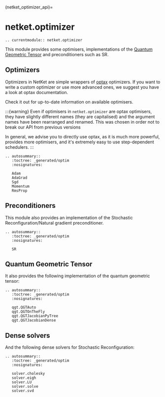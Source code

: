 
(netket_optimizer_api)=
# netket.optimizer

```{eval-rst}
.. currentmodule:: netket.optimizer
```

This module provides some optimisers,
implementations of the [Quantum Geometric Tensor](QGT_and_SR) and preconditioners such
as SR.

## Optimizers

Optimizers in NetKet are simple wrappers of [optax](https://github.com/deepmind/optax)
optimizers. If you want to write a custom optimizer or use more advanced ones, we suggest
you have a look at optax documentation.

Check it out for up-to-date information on available optimisers.

:::{warning}
Even if optimisers in `netket.optimizer` are optax optimisers, they have slightly different
names (they are capitalised) and the argument names have been rearranged and renamed.
This was chosen in order not to break our API from previous versions

In general, we advise you to directly use optax, as it is much more powerful, provides more
optimisers, and it's extremely easy to use step-dependent schedulers.
:::

```{eval-rst}
.. autosummary::
   :toctree: _generated/optim
   :nosignatures:

   Adam
   AdaGrad
   Sgd
   Momentum
   RmsProp

```

## Preconditioners

This module also provides an implementation of the Stochastic Reconfiguration/Natural
gradient preconditioner.

```{eval-rst}
.. autosummary::
   :toctree: _generated/optim
   :nosignatures:

   SR
```

## Quantum Geometric Tensor

It also provides the following implementation of the quantum geometric tensor:

```{eval-rst}
.. autosummary::
   :toctree: _generated/optim
   :nosignatures:

   qgt.QGTAuto
   qgt.QGTOnTheFly
   qgt.QGTJacobianPyTree
   qgt.QGTJacobianDense
```

## Dense solvers

And the following dense solvers for Stochastic Reconfiguration:

```{eval-rst}
.. autosummary::
   :toctree: _generated/optim
   :nosignatures:

   solver.cholesky
   solver.eigh
   solver.LU
   solver.solve
   solver.svd
```

